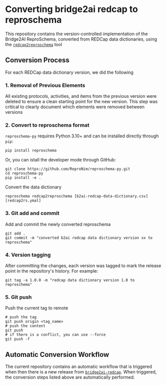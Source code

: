 # Converting bridge2ai redcap to reproschema

This repository contains the version-controlled implementation of the Bridge2AI ReproSchema, converted from REDCap data dictionaries, using the [`redcap2reproschema`](https://github.com/ReproNim/reproschema-py#redcap2reproschema-usage) tool

## Conversion Process

For each REDCap data dictionary version, we did the following

### 1. Removal of Previous Elements

All existing protocols, activities, and items from the previous version were deleted to ensure a clean starting point for the new version. This step was critical to clearly document which elements were removed between versions

### 2. Convert to reproschema format

`reproschema-py` requires Python 3.10+ and can be installed directly through `pip`:

```
pip install reproschema
```

Or, you can istall the developer mode through GitHub:
```
git clone https://github.com/ReproNim/reproschema-py.git
cd reproschema-py
pip install -e .
```
Convert the data dictionary
```
reproschema redcap2reproschema [b2ai-redcap-data-dictionary.csv] [redcap2rs.ymal]
```

### 3. Git add and commit

Add and commit the newly converted reproschema
```
git add .
git commit -m "converted b2ai redcap data dictionary version xx to reproschema"
```

### 4. Version tagging

After committing the changes, each version was tagged to mark the release point in the repository's history. For example:
```
git tag -a 1.0.0 -m "redcap data dictionary version 1.0 to reproschema"
```

### 5. Git push

Push the current tag to remote
```
# push the tag
git push origin <tag_name>
# push the content
git push 
# if there is a conflict, you can use --force
git push -f
```
## Automatic Conversion Workflow
The current repository contains an automatic workflow that is triggered when then there is a new release from
[`bridge2ai-redcap`](https://github.com/eipm/bridge2ai-redcap). When triggered, the conversion steps listed above are automatically performed.